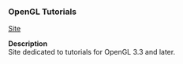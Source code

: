 ### OpenGL Tutorials

[Site](http://www.opengl-tutorial.org/)

**Description**  
Site dedicated to tutorials for OpenGL 3.3 and later.
